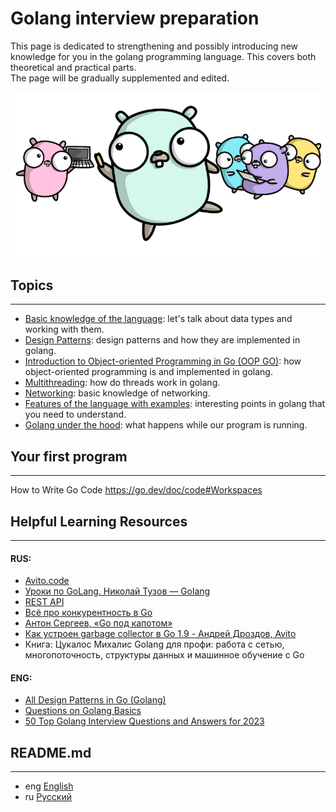 # Golang interview preparation
This page is dedicated to strengthening and possibly
introducing new knowledge for you in the golang programming language.
This covers both theoretical and practical parts.  
The page will be gradually supplemented and edited.

![pre_gophers](img/pre_gophers.png)

## Topics
***

- [Basic knowledge of the language](https://github.com/lumorow/golang-interview-preparation/tree/main/Basic): let's talk about data types and working with them.
- [Design Patterns](https://github.com/lumorow/golang-interview-preparation/tree/main/Patterns): design patterns and how they are implemented in golang.
- [Introduction to Object-oriented Programming in Go (OOP GO)](https://github.com/lumorow/golang-interview-preparation/tree/main/OOP): how object-oriented programming is and implemented in golang.
- [Multithreading](https://github.com/lumorow/golang-interview-preparation/tree/main/Multithreading): how do threads work in golang.
- [Networking](https://github.com/lumorow/golang-interview-preparation/tree/main/Networking): basic knowledge of networking.
- [Features of the language with examples](https://github.com/lumorow/golang-interview-preparation/tree/main/Practical): interesting points in golang that you need to understand.
- [Golang under the hood](https://github.com/lumorow/golang-interview-preparation/tree/main/UnderHood): what happens while our program is running.



## Your first program
***

How to Write Go Code https://go.dev/doc/code#Workspaces

## Helpful Learning Resources
***

#### RUS:
- [Avito.code](https://www.youtube.com/playlist?list=PLknJ4Vr6efQFHIBKN_igl7Zl6nMbcjrsd)
- [Уроки по GoLang. Николай Тузов — Golang](https://www.youtube.com/playlist?list=PLFAQFisfyqlXt2kAMc1L2NC9NgHPSQgvQ)
- [REST API](https://www.youtube.com/playlist?list=PLbTTxxr-hMmyFAvyn7DeOgNRN8BQdjFm8)
- [Всё про конкурентность в Go](https://www.youtube.com/watch?v=mvUiw9ilqn8)
- [Антон Сергеев, «Go под капотом»](https://www.youtube.com/watch?v=rloqQY9CT8I&t=7s)
- [Как устроен garbage collector в Go 1.9 - Андрей Дроздов, Avito](https://www.youtube.com/watch?v=CX4GSErFenI)
- Книга: Цукалос Михалис Golang для профи: работа с сетью, многопоточность, структуры данных и машинное обучение с Go

#### ENG:
- [All Design Patterns in Go (Golang)](https://golangbyexample.com/all-design-patterns-golang/)
- [Questions on Golang Basics](https://www.educative.io/blog/50-golang-interview-questions)
- [50 Top Golang Interview Questions and Answers for 2023](https://hackr.io/blog/golang-interview-questions-and-answers)

## README.md
***

- eng [English](https://github.com/lumorow/golang-interview-preparation/blob/main/README.md)
- ru [Русский](https://github.com/lumorow/golang-interview-preparation/tree/main/readme/README.ru.md)
